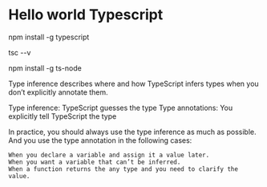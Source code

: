 # Hello world Typescript

npm install -g typescript

tsc --v

npm install -g ts-node

<p>Type inference describes where and how TypeScript infers types when you don’t explicitly annotate them.</p>

Type inference: TypeScript guesses the type	
Type annotations: You explicitly tell TypeScript the type


In practice, you should always use the type inference as much as possible. And you use the type annotation in the following cases:

    When you declare a variable and assign it a value later.
    When you want a variable that can’t be inferred.
    When a function returns the any type and you need to clarify the value.